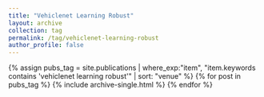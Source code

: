 ```yaml
---
title: "Vehiclenet Learning Robust"
layout: archive
collection: tag
permalink: /tag/vehiclenet-learning-robust
author_profile: false
---
```


{% assign pubs_tag = site.publications | where_exp:"item", "item.keywords contains 'vehiclenet learning robust'" | sort: "venue" %}
{% for post in pubs_tag %}
  {% include archive-single.html %}
{% endfor %}
